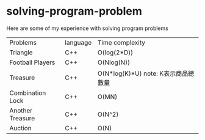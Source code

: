 # solving-program-problem
Here are some of my experience with solving program problems
<table>
   <tr>
     <td>Problems</td>
     <td>language</td>
     <td>Time complexity</td>
   </tr>
   <tr>
      <td>Triangle</td>
      <td>C++</td>
      <td>O(log(2*D))</td>
   </tr>
   <tr>
      <td>Football Players</td>
      <td>C++</td>
      <td>O(Nlog(N))</td>
   </tr>
   <tr>
      <td>Treasure</td>
      <td>C++</td>
      <td>O(N*log(K)*U) note: K表示商品總數量</td>
   </tr>
   <tr>
      <td>Combination Lock</td>
      <td>C++</td>
      <td>O(MN)</td>
   </tr>
   <tr>
      <td>Another Treasure</td>
      <td>C++</td>
      <td>O(N^2)</td>
   </tr>
   <tr>
      <td>Auction</td>
      <td>C++</td>
      <td>O(N)</td>
   </tr>
   
</table>
